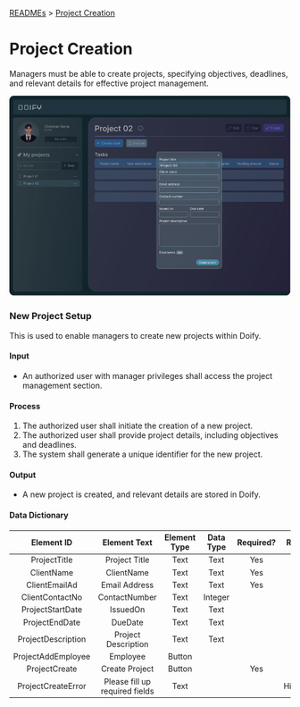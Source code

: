 [READMEs](/READMES) > [Project Creation](projectCreate.md) 

# Project Creation
Managers must be able to create projects, specifying objectives, deadlines, and relevant details for effective project management.

![Project Creation](../Images/02.png)

### New Project Setup
This is used to enable managers to create new projects within Doify.

#### Input
* An authorized user with manager privileges shall access the project management section.

#### Process
1.	 The authorized user shall initiate the creation of a new project.
2.	 The authorized user shall provide project details, including objectives and deadlines.
3.	 The system shall generate a unique identifier for the new project.

#### Output 
* A new project is created, and relevant details are stored in Doify.

#### Data Dictionary

| Element ID | Element Text | Element Type | Data Type | Required? | Rules |
| :---: | :---: | :---: | :---: | :---: | :---: |
| ProjectTitle | Project Title | Text | Text | Yes | |
| ClientName | ClientName | Text | Text | Yes | |
| ClientEmailAd | Email Address | Text | Text | Yes | |
| ClientContactNo | ContactNumber | Text | Integer | | |
| ProjectStartDate | IssuedOn | Text | Text | | |
| ProjectEndDate | DueDate | Text | Text | | |
| ProjectDescription | Project Description | Text | Text | | |
| ProjectAddEmployee | Employee | Button | | | |
| ProjectCreate | Create Project | Button | | Yes | |
| ProjectCreateError | Please fill up required fields | Text | | | Hidden |

